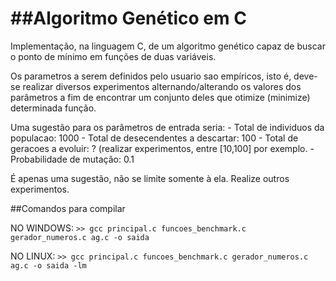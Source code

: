 ##Algoritmo Genético em C
====================

Implementação, na linguagem C, de um algoritmo genético capaz de buscar o ponto de mínimo em funções de duas variáveis.

Os parametros a serem definidos pelo usuario sao empíricos, isto é, deve-se realizar diversos experimentos alternando/alterando os valores dos parâmetros a fim de encontrar um conjunto deles que otimize (minimize) determinada função.

Uma sugestão para os parâmetros de entrada seria:
    - Total de individuos da populacao: 1000
    - Total de desecendentes a descartar: 100
    - Total de geracoes a evoluir: ? (realizar experimentos, entre [10,100] por exemplo. 
    - Probabilidade de mutação: 0.1

É apenas uma sugestão, não se limite somente à ela. Realize outros experimentos.

##Comandos para compilar

NO WINDOWS: `>> gcc principal.c funcoes_benchmark.c gerador_numeros.c ag.c -o saida`

NO LINUX: `>> gcc principal.c funcoes_benchmark.c gerador_numeros.c ag.c -o saida -lm`
